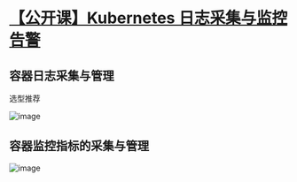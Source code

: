 # [【公开课】Kubernetes 日志采集与监控告警](https://mp.weixin.qq.com/s/Gw_kbNeACIgbMMQQ-QayKg)

## 容器日志采集与管理

选型推荐

![image](https://user-images.githubusercontent.com/7960859/117998077-213b9d80-b376-11eb-93dd-3468d9821b63.png)

## 容器监控指标的采集与管理

![image](https://user-images.githubusercontent.com/7960859/117998219-429c8980-b376-11eb-9675-82ed1d6f05b2.png)
